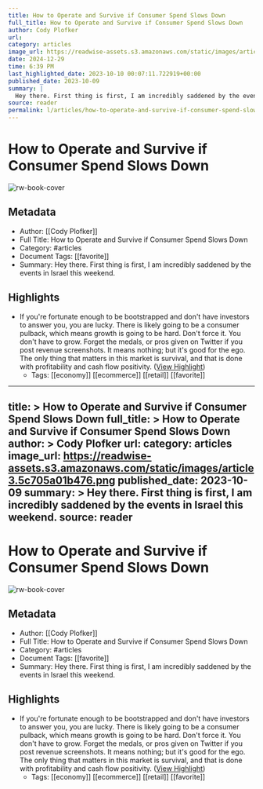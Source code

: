 ```yaml
---
title: How to Operate and Survive if Consumer Spend Slows Down
full_title: How to Operate and Survive if Consumer Spend Slows Down
author: Cody Plofker
url: 
category: articles
image_url: https://readwise-assets.s3.amazonaws.com/static/images/article3.5c705a01b476.png
date: 2024-12-29
time: 6:39 PM
last_highlighted_date: 2023-10-10 00:07:11.722919+00:00
published_date: 2023-10-09
summary: |
  Hey there. First thing is first, I am incredibly saddened by the events in Israel this weekend.
source: reader
permalink: l/articles/how-to-operate-and-survive-if-consumer-spend-slows-down
---
```

# How to Operate and Survive if Consumer Spend Slows Down

![rw-book-cover](https://readwise-assets.s3.amazonaws.com/static/images/article3.5c705a01b476.png)

## Metadata
- Author: [[Cody Plofker]]
- Full Title: How to Operate and Survive if Consumer Spend Slows Down
- Category: #articles
- Document Tags: [[favorite]] 
- Summary: Hey there. First thing is first, I am incredibly saddened by the events in Israel this weekend.

## Highlights
- If you're fortunate enough to be bootstrapped and don't have investors to answer you, you are lucky. There is likely going to be a consumer pulback, which means growth is going to be hard. Don't force it. You don't have to grow. Forget the medals, or pros given on Twitter if you post revenue screenshots. It means nothing; but it's good for the ego. The only thing that matters in this market is survival, and that is done with profitability and cash flow positivity. ([View Highlight](https://read.readwise.io/read/01hcbehd7jss3mk3vyeg758qe5))
    - Tags: [[economy]] [[ecommerce]] [[retail]] [[favorite]] 


---
title: >
  How to Operate and Survive if Consumer Spend Slows Down
full_title: >
  How to Operate and Survive if Consumer Spend Slows Down
author: >
  Cody Plofker
url: 
category: articles
image_url: https://readwise-assets.s3.amazonaws.com/static/images/article3.5c705a01b476.png
published_date: 2023-10-09
summary: >
  Hey there. First thing is first, I am incredibly saddened by the events in Israel this weekend.
source: reader
---
# How to Operate and Survive if Consumer Spend Slows Down

![rw-book-cover](https://readwise-assets.s3.amazonaws.com/static/images/article3.5c705a01b476.png)

## Metadata
- Author: [[Cody Plofker]]
- Full Title: How to Operate and Survive if Consumer Spend Slows Down
- Category: #articles
- Document Tags: [[favorite]] 
- Summary: Hey there. First thing is first, I am incredibly saddened by the events in Israel this weekend.

## Highlights
- If you're fortunate enough to be bootstrapped and don't have investors to answer you, you are lucky. There is likely going to be a consumer pulback, which means growth is going to be hard. Don't force it. You don't have to grow. Forget the medals, or pros given on Twitter if you post revenue screenshots. It means nothing; but it's good for the ego. The only thing that matters in this market is survival, and that is done with profitability and cash flow positivity. ([View Highlight](https://read.readwise.io/read/01hcbehd7jss3mk3vyeg758qe5))
    - Tags: [[economy]] [[ecommerce]] [[retail]] [[favorite]] 


